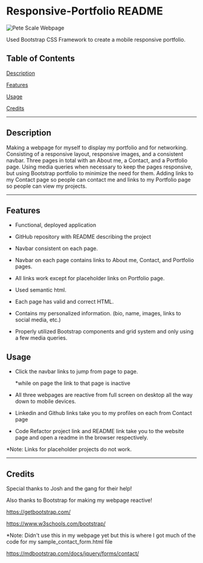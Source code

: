 # Responsive-Portfolio README

![Pete Scale Webpage](./assets/about-me.png)

Used Bootstrap CSS Framework to create a mobile responsive portfolio.

## Table of Contents
[Description](#description)

[Features](#features)

[Usage](#usage)

[Credits](#credits)

---

## Description

Making a webpage for myself to display my portfolio and for networking. Consisting of a responsive layout, responsive images, and a consistent navbar. Three pages in total with an About me, a Contact, and a Portfolio page. Using media queries when necessary to keep the pages responsive, but using Bootstrap portfolio to minimize the need for them. Adding links to my Contact page so people can contact me and links to my Portfolio page so people can view my projects.

---

## Features

* Functional, deployed application

* GitHub repository with README describing the project

* Navbar consistent on each page.

* Navbar on each page contains links to About me, Contact, and Portfolio pages.

* All links work except for placeholder links on Portfolio page.

* Used semantic html.

* Each page has valid and correct HTML.

* Contains my personalized information. (bio, name, images, links to social media, etc.)

* Properly utilized Bootstrap components and grid system and only using a few media queries.

## Usage

* Click the navbar links to jump from page to page.

    *while on page the link to that page is inactive

* All three webpages are reactive from full screen on desktop all the way down to mobile devices.

* Linkedin and Github links take you to my profiles on each from Contact page

* Code Refactor project link and README link take you to the website page and open a readme in the browser respectively.

*Note: Links for placeholder projects do not work.

---

## Credits

Special thanks to Josh and the gang for their help!

Also thanks to Bootstrap for making my webpage reactive!

https://getbootstrap.com/

https://www.w3schools.com/bootstrap/

*Note: Didn't use this in my webpage yet but this is where I got much of the code for my sample_contact_form.html file

https://mdbootstrap.com/docs/jquery/forms/contact/

